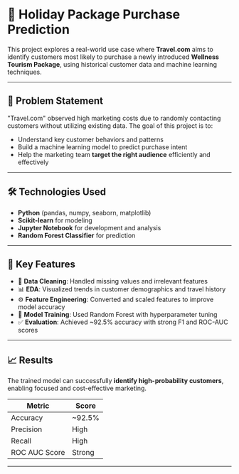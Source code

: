 # 🧳 Holiday Package Purchase Prediction

This project explores a real-world use case where **Travel.com** aims to identify customers most likely to purchase a newly introduced **Wellness Tourism Package**, using historical customer data and machine learning techniques.

---

## 📌 Problem Statement

"Travel.com" observed high marketing costs due to randomly contacting customers without utilizing existing data. The goal of this project is to:

- Understand key customer behaviors and patterns
- Build a machine learning model to predict purchase intent
- Help the marketing team **target the right audience** efficiently and effectively

---

## 🛠️ Technologies Used

- **Python** (pandas, numpy, seaborn, matplotlib)
- **Scikit-learn** for modeling
- **Jupyter Notebook** for development and analysis
- **Random Forest Classifier** for prediction

---

## 🧠 Key Features

- 🧼 **Data Cleaning**: Handled missing values and irrelevant features
- 📊 **EDA**: Visualized trends in customer demographics and travel history
- ⚙️ **Feature Engineering**: Converted and scaled features to improve model accuracy
- 🧪 **Model Training**: Used Random Forest with hyperparameter tuning
- ✅ **Evaluation**: Achieved ~92.5% accuracy with strong F1 and ROC-AUC scores

---

## 📈 Results

The trained model can successfully **identify high-probability customers**, enabling focused and cost-effective marketing.

| Metric         | Score   |
|----------------|---------|
| Accuracy       | ~92.5%  |
| Precision      | High    |
| Recall         | High    |
| ROC AUC Score  | Strong  |

---

